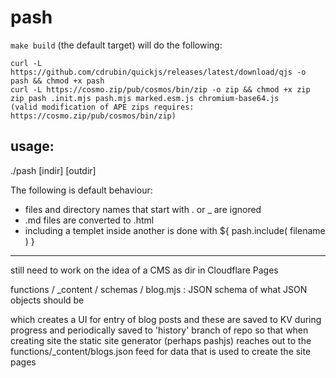 # pash

`make build` (the default target) will do the following:

```
curl -L https://github.com/cdrubin/quickjs/releases/latest/download/qjs -o pash && chmod +x pash
curl -L https://cosmo.zip/pub/cosmos/bin/zip -o zip && chmod +x zip
zip pash .init.mjs pash.mjs marked.esm.js chromium-base64.js
(valid modification of APE zips requires: https://cosmo.zip/pub/cosmos/bin/zip)
```

## usage:

./pash [indir] [outdir]

The following is default behaviour:

- files and directory names that start with . or _ are ignored
- .md files are converted to .html
- including a templet inside another is done with ${ pash.include( filename ) }

---

still need to work on the idea of a CMS as dir in Cloudflare Pages

functions /
  _content /
    schemas /
      blog.mjs : 
        JSON schema of what JSON objects should be

 which creates a UI for entry of blog posts and these are saved to KV during
 progress and periodically saved to 'history' branch of repo so that 
 when creating site the static site generator (perhaps pashjs) reaches out
 to the functions/_content/blogs.json feed for data that is used to create 
 the site pages
